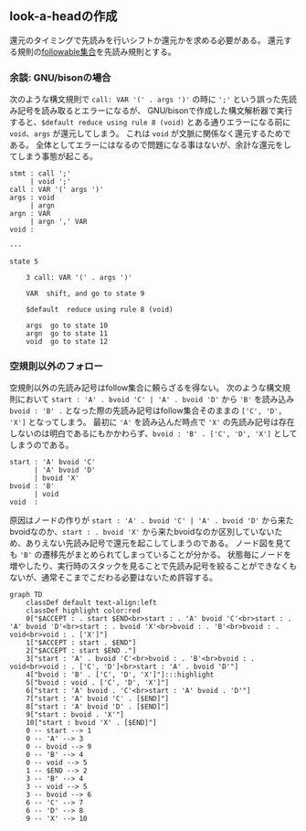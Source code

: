 ## look-a-headの作成

還元のタイミングで先読みを行いシフトか還元かを求める必要がある。
還元する規則の[followable集合](19.followable集合の作成.md)を先読み規則とする。

### 余談: GNU/bisonの場合

次のような構文規則で `call: VAR '(' . args ')'` の時に `';'` という誤った先読み記号を読み取るとエラーになるが、
GNU/bisonで作成した構文解析器で実行すると、`$default reduce using rule 8 (void)` とある通りエラーになる前に `void`、`args` が還元してしまう。
これは `void` が文脈に関係なく還元するためである。
全体としてエラーにはなるので問題になる事はないが、余計な還元をしてしまう事態が起こる。

```
stmt : call ';'
     | void ';'
call : VAR '(' args ')'
args : void
     | argn
argn : VAR
     | argn ',' VAR
void :

---

state 5

    3 call: VAR '(' . args ')'

    VAR  shift, and go to state 9

    $default  reduce using rule 8 (void)

    args  go to state 10
    argn  go to state 11
    void  go to state 12
```

### 空規則以外のフォロー

空規則以外の先読み記号はfollow集合に頼らざるを得ない。
次のような構文規則において `start : 'A' . bvoid 'C' | 'A' . bvoid 'D'` から `'B'` を読み込み `bvoid : 'B' .` となった際の先読み記号はfollow集合そのままの `['C', 'D', 'X']` となってしまう。
最初に `'A'` を読み込んだ時点で `'X'` の先読み記号は存在しないのは明白であるにもかかわらず、`bvoid : 'B' . ['C', 'D', 'X']` としてしまうのである。

```
start : 'A' bvoid 'C'
      | 'A' bvoid 'D'
      | bvoid 'X'
bvoid : 'B'
      | void
void  :
```

原因はノードの作りが `start : 'A' . bvoid 'C' | 'A' . bvoid 'D'` から来たbvoidなのか、`start : . bvoid 'X'` から来たbvoidなのか区別していないため、ありえない先読み記号で還元を起こしてしまうのである。
ノード図を見ても `'B'` の遷移先がまとめられてしまっていることが分かる。
状態毎にノードを増やしたり、実行時のスタックを見ることで先読み記号を絞ることができなくもないが、通常そこまでこだわる必要はないため許容する。

```mermaid
graph TD
	classDef default text-align:left
	classDef highlight color:red
	0["$ACCEPT : . start $END<br>start : . 'A' bvoid 'C'<br>start : . 'A' bvoid 'D'<br>start : . bvoid 'X'<br>bvoid : . 'B'<br>bvoid : . void<br>void : . ['X']"]
	1["$ACCEPT : start . $END"]
	2["$ACCEPT : start $END ."]
	3["start : 'A' . bvoid 'C'<br>bvoid : . 'B'<br>bvoid : . void<br>void : . ['C', 'D']<br>start : 'A' . bvoid 'D'"]
	4["bvoid : 'B' . ['C', 'D', 'X']"]:::highlight
	5["bvoid : void . ['C', 'D', 'X']"]
	6["start : 'A' bvoid . 'C'<br>start : 'A' bvoid . 'D'"]
	7["start : 'A' bvoid 'C' . [$END]"]
	8["start : 'A' bvoid 'D' . [$END]"]
	9["start : bvoid . 'X'"]
	10["start : bvoid 'X' . [$END]"]
	0 -- start --> 1
	0 -- 'A' --> 3
	0 -- bvoid --> 9
	0 -- 'B' --> 4
	0 -- void --> 5
	1 -- $END --> 2
	3 -- 'B' --> 4
	3 -- void --> 5
	3 -- bvoid --> 6
	6 -- 'C' --> 7
	6 -- 'D' --> 8
	9 -- 'X' --> 10
```
